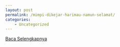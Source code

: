 ```yaml
---
layout: post
permalink: /mimpi-dikejar-harimau-namun-selamat/
categories:
    - Uncategorized
---
```


[Baca Selengkapnya](/06)